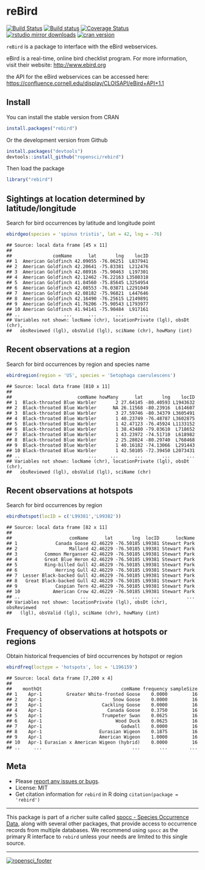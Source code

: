 reBird
======

[![Build Status](https://api.travis-ci.org/ropensci/rebird.png)](https://travis-ci.org/ropensci/rebird)
[![Build status](https://ci.appveyor.com/api/projects/status/s3dobn991c20t2kg?svg=true)](https://ci.appveyor.com/project/sckott/rebird)
[![Coverage Status](https://coveralls.io/repos/ropensci/rebird/badge.svg)](https://coveralls.io/r/ropensci/rebird)
[![rstudio mirror downloads](http://cranlogs.r-pkg.org/badges/rebird)](https://github.com/metacran/cranlogs.app)
[![cran version](http://www.r-pkg.org/badges/version/rebird)](http://cran.rstudio.com/web/packages/rebird)

`reBird` is a package to interface with the eBird webservices.

eBird is a real-time, online bird checklist program. For more information, visit their website: http://www.ebird.org

the API for the eBird webservices can be accessed here: https://confluence.cornell.edu/display/CLOISAPI/eBird+API+1.1

## Install

You can install the stable version from CRAN


```r
install.packages("rebird")
```

Or the development version from Github


```r
install.packages("devtools")
devtools::install_github("ropensci/rebird")
```

Then load the package


```r
library("rebird")
```

## Sightings at location determined by latitude/longitude

Search for bird occurrences by latitude and longitude point


```r
ebirdgeo(species = 'spinus tristis', lat = 42, lng = -76)
```

```
## Source: local data frame [45 x 11]
## 
##               comName      lat       lng    locID
## 1  American Goldfinch 42.09055 -76.06251  L837941
## 2  American Goldfinch 42.20641 -75.83381  L212476
## 3  American Goldfinch 42.08916 -75.90463  L197301
## 4  American Goldfinch 42.12462 -76.22163 L3580318
## 5  American Goldfinch 41.84560 -75.85645 L3254954
## 6  American Goldfinch 42.08553 -76.03871 L2291049
## 7  American Goldfinch 42.08182 -75.96821  L447646
## 8  American Goldfinch 42.16490 -76.25615 L2149891
## 9  American Goldfinch 41.76206 -75.90543 L1793977
## 10 American Goldfinch 41.94141 -75.90484  L917161
## ..                ...      ...       ...      ...
## Variables not shown: locName (chr), locationPrivate (lgl), obsDt (chr),
##   obsReviewed (lgl), obsValid (lgl), sciName (chr), howMany (int)
```

## Recent observations at a region

Search for bird occurrences by region and species name


```r
ebirdregion(region = 'US', species = 'Setophaga caerulescens')
```

```
## Source: local data frame [810 x 11]
## 
##                        comName howMany      lat       lng    locID
## 1  Black-throated Blue Warbler       2 27.64145 -80.40593 L1943632
## 2  Black-throated Blue Warbler      NA 26.11568 -80.23916  L614607
## 3  Black-throated Blue Warbler       3 27.59746 -80.34379 L3605491
## 4  Black-throated Blue Warbler       1 40.23749 -76.48787 L3602875
## 5  Black-throated Blue Warbler       1 42.47123 -76.45924 L1133152
## 6  Black-throated Blue Warbler       1 38.43480 -79.03610  L718652
## 7  Black-throated Blue Warbler       1 43.23972 -74.51710  L618982
## 8  Black-throated Blue Warbler       2 25.28024 -80.29740  L768468
## 9  Black-throated Blue Warbler       1 40.16182 -74.13066  L291443
## 10 Black-throated Blue Warbler       1 42.50105 -72.39450 L2073431
## ..                         ...     ...      ...       ...      ...
## Variables not shown: locName (chr), locationPrivate (lgl), obsDt (chr),
##   obsReviewed (lgl), obsValid (lgl), sciName (chr)
```


## Recent observations at hotspots

Search for bird occurrences by region


```r
ebirdhotspot(locID = c('L99381','L99382'))
```

```
## Source: local data frame [82 x 11]
## 
##                     comName      lat       lng  locID      locName
## 1              Canada Goose 42.46229 -76.50185 L99381 Stewart Park
## 2                   Mallard 42.46229 -76.50185 L99381 Stewart Park
## 3          Common Merganser 42.46229 -76.50185 L99381 Stewart Park
## 4          Great Blue Heron 42.46229 -76.50185 L99381 Stewart Park
## 5          Ring-billed Gull 42.46229 -76.50185 L99381 Stewart Park
## 6              Herring Gull 42.46229 -76.50185 L99381 Stewart Park
## 7  Lesser Black-backed Gull 42.46229 -76.50185 L99381 Stewart Park
## 8   Great Black-backed Gull 42.46229 -76.50185 L99381 Stewart Park
## 9              Caspian Tern 42.46229 -76.50185 L99381 Stewart Park
## 10            American Crow 42.46229 -76.50185 L99381 Stewart Park
## ..                      ...      ...       ...    ...          ...
## Variables not shown: locationPrivate (lgl), obsDt (chr), obsReviewed
##   (lgl), obsValid (lgl), sciName (chr), howMany (int)
```


## Frequency of observations at hotspots or regions

Obtain historical frequencies of bird occurrences by hotspot or region


```r
ebirdfreq(loctype = 'hotspots', loc = 'L196159')
```

```
## Source: local data frame [7,200 x 4]
## 
##    monthQt                             comName frequency sampleSize
## 1    Apr-1         Greater White-fronted Goose    0.0000         16
## 2    Apr-1                          Snow Goose    0.0000         16
## 3    Apr-1                      Cackling Goose    0.0000         16
## 4    Apr-1                        Canada Goose    0.3750         16
## 5    Apr-1                      Trumpeter Swan    0.0625         16
## 6    Apr-1                           Wood Duck    0.0625         16
## 7    Apr-1                             Gadwall    0.0000         16
## 8    Apr-1                     Eurasian Wigeon    0.1875         16
## 9    Apr-1                     American Wigeon    1.0000         16
## 10   Apr-1 Eurasian x American Wigeon (hybrid)    0.0000         16
## ..     ...                                 ...       ...        ...
```


## Meta

* Please [report any issues or bugs](https://github.com/ropensci/rebird/issues).
* License: MIT
* Get citation information for `rebird` in R doing `citation(package = 'rebird')`

---

This package is part of a richer suite called [spocc - Species Occurrence Data](https://github.com/ropensci/spocc), along with several other packages, that provide access to occurrence records from multiple databases. We recommend using `spocc` as the primary R interface to `rebird` unless your needs are limited to this single source.

---

[![ropensci_footer](http://ropensci.org/public_images/github_footer.png)](http://ropensci.org)
